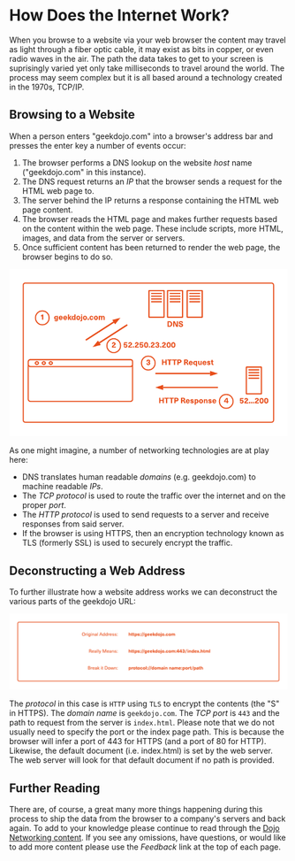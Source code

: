 # How Does the Internet Work?

When you browse to a website via your web browser the content may travel as light through a fiber optic cable, it may exist as bits in copper, or even radio waves in the air. The path the data takes to get to your screen is suprisingly varied yet only take milliseconds to travel around the world. The process may seem complex but it is all based around a technology created in the 1970s, TCP/IP.

## Browsing to a Website

When a person enters "geekdojo.com" into a browser's address bar and presses the enter key a number of events occur:

1. The browser performs a DNS lookup on the website *host* name ("geekdojo.com" in this instance).
1. The DNS request returns an *IP* that the browser sends a request for the HTML web page to.
1. The server behind the IP returns a response containing the HTML web page content.
1. The browser reads the HTML page and makes further requests based on the content within the web page. These include scripts, more HTML, images, and data from the server or servers.
1. Once sufficient content has been returned to render the web page, the browser begins to do so.

![Basic web request diagram](media/basic-web-request.png)

As one might imagine, a number of networking technologies are at play here:

- DNS translates human readable *domains* (e.g. geekdojo.com) to machine readable *IPs*.
- The *TCP protocol* is used to route the traffic over the internet and on the proper *port*.
- The *HTTP protocol* is used to send requests to a server and receive responses from said server.
- If the browser is using HTTPS, then an encryption technology known as TLS (formerly SSL) is used to securely encrypt the traffic.

## Deconstructing a Web Address

To further illustrate how a website address works we can deconstruct the various parts of the geekdojo URL:

![Parts of a URL](media/url-parts.png)

The *protocol* in this case is `HTTP` using `TLS` to encrypt the contents (the "S" in HTTPS). The *domain name* is `geekdojo.com`. The *TCP port* is `443` and the path to request from the server is `index.html`. Please note that we do not usually need to specify the port or the index page path. This is because the browser will infer a port of 443 for HTTPS (and a port of 80 for HTTP). Likewise, the default document (i.e. index.html) is set by the web server. The web server will look for that default document if no path is provided.

## Further Reading

There are, of course, a great many more things happening during this process to ship the data from the browser to a company's servers and back again. To add to your knowledge please continue to read through the [Dojo Networking content](index.yml). If you see any omissions, have questions, or would like to add more content please use the *Feedback* link at the top of each page.